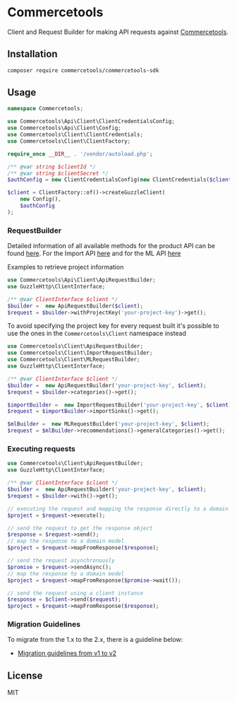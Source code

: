 # Commercetools

Client and Request Builder for making API requests against [Commercetools](https://www.commercetools.com).

## Installation

```sh
composer require commercetools/commercetools-sdk
```

## Usage

```php
namespace Commercetools;

use Commercetools\Api\Client\ClientCredentialsConfig;
use Commercetools\Api\Client\Config;
use Commercetools\Client\ClientCredentials;
use Commercetools\Client\ClientFactory;

require_once __DIR__ . '/vendor/autoload.php';

/** @var string $clientId */
/** @var string $clientSecret */
$authConfig = new ClientCredentialsConfig(new ClientCredentials($clientId, $clientSecret));

$client = ClientFactory::of()->createGuzzleClient(
    new Config(),
    $authConfig
);
```

### RequestBuilder

Detailed information of all available methods for the product API can be found [here](lib/commercetools-api/docs/RequestBuilder.md).
For the Import API [here](lib/commercetools-import/docs/RequestBuilder.md) and for the ML API [here](lib/commercetools-ml/docs/RequestBuilder.md)

Examples to retrieve project information

```php
use Commercetools\Api\Client\ApiRequestBuilder;
use GuzzleHttp\ClientInterface;

/** @var ClientInterface $client */
$builder =  new ApiRequestBuilder($client);
$request = $builder->withProjectKey('your-project-key')->get();
```

To avoid specifying the project key for every request built it's possible to use the ones in the `Commercetools\Client` namespace instead

```php
use Commercetools\Client\ApiRequestBuilder;
use Commercetools\Client\ImportRequestBuilder;
use Commercetools\Client\MLRequestBuilder;
use GuzzleHttp\ClientInterface;

/** @var ClientInterface $client */
$builder =  new ApiRequestBuilder('your-project-key', $client);
$request = $builder->categories()->get();

$importBuilder =  new ImportRequestBuilder('your-project-key', $client);
$request = $importBuilder->importSinks()->get();

$mlBuilder =  new MLRequestBuilder('your-project-key', $client);
$request = $mlBuilder->recommendations()->generalCategories()->get();
```


### Executing requests

```php
use Commercetools\Client\ApiRequestBuilder;
use GuzzleHttp\ClientInterface;

/** @var ClientInterface $client */
$builder =  new ApiRequestBuilder('your-project-key', $client);
$request = $builder->with()->get();

// executing the request and mapping the response directly to a domain model
$project = $request->execute();

// send the request to get the response object 
$response = $request->send();
// map the response to a domain model
$project = $request->mapFromResponse($response);

// send the request asynchronously 
$promise = $request->sendAsync();
// map the response to a domain model
$project = $request->mapFromResponse($promise->wait());

// send the request using a client instance
$response = $client->send($request);
$project = $request->mapFromResponse($response);
```

### Migration Guidelines
To migrate from the 1.x to the 2.x, there is a guideline below:
* [Migration guidelines from v1 to v2](./Migration.md)

## License

MIT
